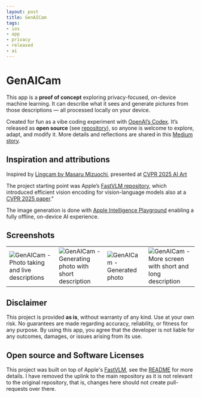 ```yaml
---
layout: post
title: GenAICam
tags:
- ios
- app
- privacy
- released
- ai
---
```


# GenAICam

This app is a **proof of concept** exploring privacy-focused, on-device machine learning. It can describe what it sees and generate pictures from those descriptions — all processed locally on your device.

Created for fun as a vibe coding experiment with [OpenAI’s Codex](https://openai.com/codex/). It’s released as **open source** (see [repository](https://github.com/pizzato/ml-fastvlm)), so anyone is welcome to explore, adapt, and modify it. More details and reflections are shared in this [Medium story](https://medium.com/@pizzato/i-will-never-code-an-app-again-b262893dca8c).

## Inspiration and attributions

Inspired by [Lingcam by Masaru Mizuochi](https://lingcam.mizumasa.net/), presented at [CVPR 2025 AI Art](https://thecvf-art.com/project/lingcam/)
                    

The project starting point was Apple’s [FastVLM repository](https://github.com/apple/ml-fastvlm), which introduced efficient vision encoding for vision-language models also at a [CVPR 2025 paper](https://openaccess.thecvf.com/content/CVPR2025/html/Vasu_FastVLM_Efficient_Vision_Encoding_for_Vision_Language_Models_CVPR_2025_paper.html)."

The image generation is done with [Apple Intelligence Playground](https://developer.apple.com/machine-learning/apple-intelligence-playground/) enabling a fully offline, on-device AI experience.

## Screenshots

<table>
    <tr>
        <td><img src="docs/GAC1.PNG" alt="GenAICam - Photo taking and live descriptions" figcaption="Photo taking and live descriptions"></td>
        <td><img src="docs/GAC2.PNG" alt="GenAICam - Generating photo with short description" figcaption="Generating photo with short description"></td>
        <td><img src="docs/GAC3.PNG" alt="GenAICam - Generated photo" figcaption="Generated photo"></td>
        <td><img src="docs/GAC4.PNG" alt="GenAICam - More screen with short and long description" figcaption="More screen with short and long description"></td>
    </tr>
</table>

## Disclaimer

This project is provided **as is**, without warranty of any kind. Use at your own risk. No guarantees are made regarding accuracy, reliability, or fitness for any purpose. By using this app, you agree that the developer is not liable for any outcomes, damages, or issues arising from its use.

## Open source and Software Licenses

This project was built on top of Apple's [FastVLM](https://github.com/apple/ml-fastvlm), see the [README](https://github.com/pizzato/ml-fastvlm/blob/main/README.md) for more details. I have removed the uplink to the main repository as it is not relevant to the original repository, that is, changes here should not create pull-requests over there.

